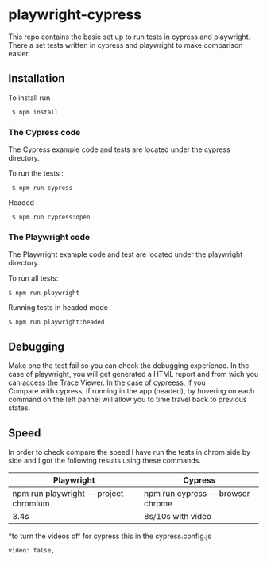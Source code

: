 # playwright-cypress
This repo contains the basic set up to run tests in cypress and playwright.
There a set tests written in cypress and playwright to make comparison easier.

## Installation

To install run 

```
 $ npm install  
```

### The Cypress code

The Cypress example code and tests are located under the cypress directory. 

To run the tests :

```
 $ npm run cypress   
```

Headed

```
 $ npm run cypress:open
```

### The Playwright code

The Playwright example code and test are located under the playwright directory. 

To run all tests:

```
$ npm run playwright 

```
Running tests in headed mode

```
$ npm run playwright:headed
```

## Debugging

Make one the test fail so you can check the debugging experience.
In the case of playwright, you will get generated a HTML report and from wich you can access the Trace Viewer.
In the case of cypreess, if you  
Compare with cypress, if running in the app (headed), by hovering on each command on the left pannel will allow you to time travel back to previous states.

## Speed
In order to check compare the speed I have run the tests in chrom side by side and I got the following results using these commands. 

| Playwright  | Cypress  |
|---|---|
| npm run playwright --project  chromium   | npm run cypress  --browser chrome  |
|3.4s   | 8s/10s with video  |

*to turn the videos off for cypress  this in the cypress.config.js

```
video: false,
```